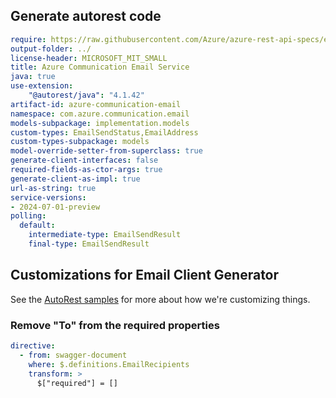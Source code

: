 ## Generate autorest code

```yaml
require: https://raw.githubusercontent.com/Azure/azure-rest-api-specs/e64ad693df24b47d4009eece6663c8d95cf94be6/specification/communication/data-plane/Email/readme.md
output-folder: ../
license-header: MICROSOFT_MIT_SMALL
title: Azure Communication Email Service
java: true
use-extension:
    "@autorest/java": "4.1.42"
artifact-id: azure-communication-email
namespace: com.azure.communication.email
models-subpackage: implementation.models
custom-types: EmailSendStatus,EmailAddress
custom-types-subpackage: models
model-override-setter-from-superclass: true
generate-client-interfaces: false
required-fields-as-ctor-args: true
generate-client-as-impl: true
url-as-string: true
service-versions:
- 2024-07-01-preview
polling:
  default:
    intermediate-type: EmailSendResult
    final-type: EmailSendResult
```

## Customizations for Email Client Generator

See the [AutoRest samples](https://github.com/Azure/autorest/tree/master/Samples/3b-custom-transformations)
for more about how we're customizing things.

### Remove "To" from the required properties

```yaml
directive:
  - from: swagger-document
    where: $.definitions.EmailRecipients
    transform: >
      $["required"] = []
```
